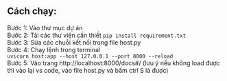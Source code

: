 ## Cách chạy:  
Bước 1: Vào thư mục dự án  
Bước 2: Tải các thư viện cần thiết
`pip install requirement.txt`   
Bước 3: Sửa các chuỗi kết nối trong file host.py  
Bước 4: Chạy lệnh trong terminal  
`uvicorn host:app --host 127.0.0.1 --port 8000 --reload`  
Bước 5: Vào trang http://localhost:8000/docs#/  (lưu ý nếu không load được thì vào lại vs code, vào file host.py và bấm ctrl S là được)
